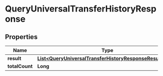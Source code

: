 

# QueryUniversalTransferHistoryResponse


## Properties

| Name | Type | Description | Notes |
|------------ | ------------- | ------------- | -------------|
|**result** | [**List&lt;QueryUniversalTransferHistoryResponseResultInner&gt;**](QueryUniversalTransferHistoryResponseResultInner.md) |  |  [optional] |
|**totalCount** | **Long** |  |  [optional] |



